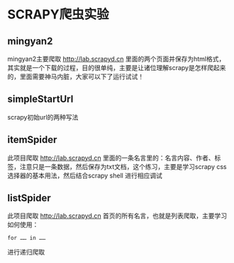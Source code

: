 ﻿# SCRAPY爬虫实验

## mingyan2

mingyan2主要爬取 http://lab.scrapyd.cn 里面的两个页面并保存为html格式，其实就是一个下载的过程，目的很单纯，主要是让诸位理解scrapy是怎样爬起来的，里面需要神马内脏，大家可以下了运行试试！

## simpleStartUrl

scrapy初始url的两种写法

## itemSpider

此项目爬取 http://lab.scrapyd.cn 里面的一条名言里的：名言内容、作者、标签，注意只是一条数据，然后保存为txt文档，这个练习，主要是学习scrapy css选择器的基本用法，然后结合scrapy shell 进行相应调试

## listSpider

此项目爬取 http://lab.scrapyd.cn 首页的所有名言，也就是列表爬取，主要学习如何使用：
```
for …… in ……

```
进行递归爬取 
